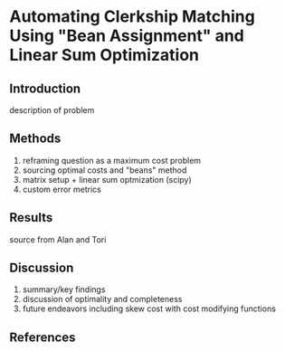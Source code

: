 # Automating Clerkship Matching Using "Bean Assignment" and Linear Sum Optimization
## Introduction
description of problem
## Methods
1. reframing question as a maximum cost problem
2. sourcing optimal costs and "beans" method 
3. matrix setup + linear sum optmization (scipy)
4. custom error metrics
## Results
source from Alan and Tori
## Discussion
1. summary/key findings
2. discussion of optimality and completeness
3. future endeavors including skew cost with cost modifying functions
## References